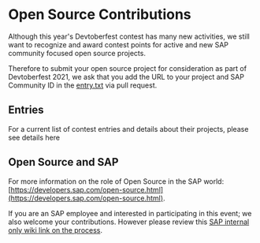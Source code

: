 # Open Source Contributions

Although this year's Devtoberfest contest has many new activities, we still want to recognize and award contest points for active and new SAP community focused open source projects.  

Therefore to submit your open source project for consideration as part of Devtoberfest 2021, we ask that you add the URL to your project and SAP Community ID in the [entry.txt](entry.csv) via pull request.

## Entries

For a current list of contest entries and details about their projects, please see details here

## Open Source and SAP

For more information on the role of Open Source in the SAP world: [https://developers.sap.com/open-source.html](https://developers.sap.com/open-source.html).

If you are an SAP employee and interested in participating in this event; we also welcome your contributions. However please review this [SAP internal only wiki link on the process](https://wiki.wdf.sap.corp/wiki/display/ospodocs/Contributing).